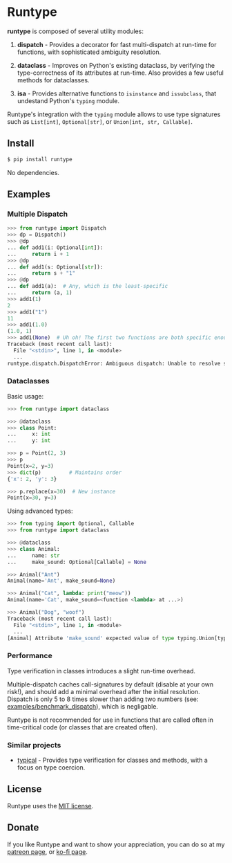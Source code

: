 # Runtype

**runtype** is composed of several utility modules:

1. **dispatch** - Provides a decorator for fast multi-dispatch at run-time for functions, with sophisticated ambiguity resolution.

2. **dataclass** - Improves on Python's existing dataclass, by verifying the type-correctness of its attributes at run-time. Also provides a few useful methods for dataclasses.

3. **isa** - Provides alternative functions to `isinstance` and `issubclass`, that undestand Python's `typing` module.

Runtype's integration with the `typing` module allows to use type signatures such as `List[int]`, `Optional[str]`, or `Union[int, str, Callable]`.

## Install

```bash
$ pip install runtype
```

No dependencies.

## Examples

### Multiple Dispatch

```python
>>> from runtype import Dispatch
>>> dp = Dispatch()
>>> @dp
... def add1(i: Optional[int]):
...     return i + 1
>>> @dp
... def add1(s: Optional[str]):
...     return s + "1"
>>> @dp
... def add1(a):  # Any, which is the least-specific
...     return (a, 1)
>>> add1(1)
2
>>> add1("1")
11
>>> add1(1.0)
(1.0, 1)
>>> add1(None)  # Uh oh! The first two functions are both specific enough!
Traceback (most recent call last):
  File "<stdin>", line 1, in <module>
  ...
runtype.dispatch.DispatchError: Ambiguous dispatch: Unable to resolve specificity of types: (<class 'str'>, <class 'NoneType'>), (<class 'int'>, <class 'NoneType'>)

```

### Dataclasses

Basic usage:

```python
>>> from runtype import dataclass

>>> @dataclass
>>> class Point:
...     x: int
...     y: int

>>> p = Point(2, 3)
>>> p
Point(x=2, y=3)
>>> dict(p)         # Maintains order
{'x': 2, 'y': 3}

>>> p.replace(x=30)  # New instance
Point(x=30, y=3)
```

Using advanced types:

```python
>>> from typing import Optional, Callable
>>> from runtype import dataclass

>>> @dataclass
>>> class Animal:
...     name: str
...     make_sound: Optional[Callable] = None

>>> Animal("Ant")
Animal(name='Ant', make_sound=None)

>>> Animal("Cat", lambda: print("meow"))
Animal(name='Cat', make_sound=<function <lambda> at ...>)

>>> Animal("Dog", "woof")
Traceback (most recent call last):
  File "<stdin>", line 1, in <module>
  ...
[Animal] Attribute 'make_sound' expected value of type typing.Union[typing.Callable, NoneType], instead got 'woof'
```

### Performance
Type verification in classes introduces a slight run-time overhead.

Multiple-dispatch caches call-signatures by default (disable at your own risk!), and should add a minimal overhead after the initial resolution. Dispatch is only 5 to 8 times slower than adding two numbers (see: [examples/benchmark\_dispatch](examples/benchmark\_dispatch.py)), which is negligable.

Runtype is not recommended for use in functions that are called often in time-critical code (or classes that are created often).

### Similar projects

* [typical](https://github.com/seandstewart/typical) - Provides type verification for classes and methods, with a focus on type coercion.


## License

Runtype uses the [MIT license](LICENSE).

## Donate

If you like Runtype and want to show your appreciation, you can do so at my [patreon page](https://www.patreon.com/erezsh), or [ko-fi page](https://ko-fi.com/erezsh).
